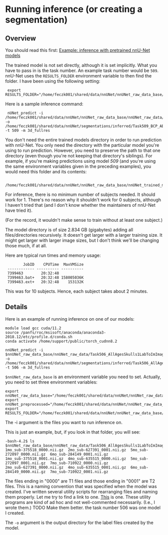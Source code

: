 # Running inference (or creating a segmentation)

Overview
--------

You should read this first: [Example: inference with pretrained nnU-Net models](https://github.com/MIC-DKFZ/nnUNet/blob/master/documentation/inference_example_Prostate.md)

The trained model is not set directly, although it is set implicitly.  What you have to pass in is the task number.  An example task number would be `509`.  nnU-Net uses the `RESULTS_FOLDER` environment variable to then find the folder.  I have been using the following setting:

     export RESULTS_FOLDER="/home/feczk001/shared/data/nnUNet/nnUNet_raw_data_base/nnUNet_trained_models"

Here is a sample inference command:

     nUNet_predict -i /home/feczk001/shared/data/nnUNet/nnUNet_raw_data_base/nnUNet_raw_data/Task509_BCP_ABCD_Neonates/imagesTs/ -o /home/feczk001/shared/data/nnUNet/segmentations/inferred/Task509_BCP_ABCD_Neonates/ -t 509 -m 3d_fullres
     
You don't need the entire trained models directory in order to run prediction with nnU-Net.  You only need the directory with the particular model you're using to run prediction.  However, you need to preserve the path to that one directory (even though you're not keeping that directory's siblings).  For example, if you're making predictions using model *509* (and you're using the same environment variables given in the preceding examples), you would need this folder and its contents:

     /home/feczk001/shared/data/nnUNet/nnUNet_raw_data_base/nnUNet_trained_models/nnUNet/3d_fullres/Task509_BCP_ABCD_Neonates/
     
For inference, there is no minimum number of subjects needed.  It should work for 1.  There's no reason why it shouldn't work for 0 subjects, although I haven't tried that (and I don't know whether the maintainers of nnU-Net have tried it).

(For the record, it wouldn't make sense to train without at least one subject.)

The model directory is of size 2.834 GB (gigabytes) adding all files/directories recursively.  It doesn't get larger with a larger training size.  It might get larger with larger image sizes, but I don't think we'll be changing those much, if at all.

Here are typical run times and memory usage:

            JobID    CPUTime  MaxVMSize 
     ------------ ---------- ---------- 
     7399463        20:32:48            
     7399463.bat+   20:32:48 158005036K 
     7399463.ext+   20:32:48    153132K 
     
This was for 10 subjects.  Hence, each subject takes about 2 minutes.

Details
-------

Here is an example of running inference on one of our models:

    module load gcc cuda/11.2
    source /panfs/roc/msisoft/anaconda/anaconda3-2018.12/etc/profile.d/conda.sh
    conda activate /home/support/public/torch_cudnn8.2

    nnUNet_predict -i $nnUNet_raw_data_base/nnUNet_raw_data/Task506_AllAgesSkulls1LabToImImage/imagesTs/ -o /home/feczk001/shared/data/nnUNet/segmentations/inferred/Task506_AllAgesSkulls1LabToImImage/ -t 506 -m 3d_fullres

`$nnUNet_raw_data_base` is an environment variable you need to set.  Actually, you need to set three environment variables:

    export nnUNet_raw_data_base="/home/feczk001/shared/data/nnUNet/nnUNet_raw_data_base/"
    export nnUNet_preprocessed="/home/feczk001/shared/data/nnUNet/nnUNet_raw_data_base/nnUNet_preprocessed"
    export RESULTS_FOLDER="/home/feczk001/shared/data/nnUNet/nnUNet_raw_data_base/nnUNet_trained_models"

The -i argument is the files you want to run inference on.

This is just an example, but, if you look in that folder, you will see:

    -bash-4.2$ ls $nnUNet_raw_data_base/nnUNet_raw_data/Task506_AllAgesSkulls1LabToImImage/imagesTs/
    1mo_sub-375518_0000.nii.gz  2mo_sub-627391_0001.nii.gz  5mo_sub-272097_0000.nii.gz  6mo_sub-284149_0001.nii.gz
    1mo_sub-375518_0001.nii.gz  4mo_sub-635515_0000.nii.gz  5mo_sub-272097_0001.nii.gz  7mo_sub-710922_0000.nii.gz
    2mo_sub-627391_0000.nii.gz  4mo_sub-635515_0001.nii.gz  6mo_sub-284149_0000.nii.gz  7mo_sub-710922_0001.nii.gz

The files ending in "0000" are T1 files and those ending in "0001" are T2 files.
This is a naming convention that was specified when the model was created.
 I've written several utility scripts for rearranging files and naming them properly.  Let me try to find a link to one.
[This](https://github.com/DCAN-Labs/dcan-nn-unet/blob/main/nnunet/dataset_conversion/move_baby_files_around.py) is one.
These utility programs are kind of ad hoc and not well-commented necessarily.  (I.e., I wrote them.)
TODO Make them better.  the task number 506 was one model I created.



The `-o` argument is the output directory for the label files created by the model.
